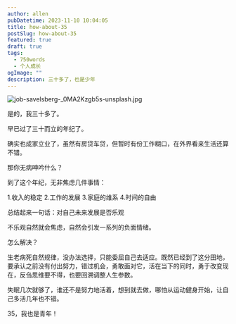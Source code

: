 ```yaml
---
author: allen
pubDatetime: 2023-11-10 10:04:05
title: how-about-35
postSlug: how-about-35
featured: true
draft: true
tags:
  - 750words
  - 个人成长
ogImage: ""
description: 三十多了，也是少年
---
```


![job-savelsberg-_0MA2Kzgb5s-unsplash.jpg](http://image.allenxing.club/202311101010633.jpg)

是的，我三十多了。

早已过了三十而立的年纪了。

确实也成家立业了，虽然有房贷车贷，但暂时有份工作糊口，在外界看来生活还算不错。

那你无病呻吟什么？

到了这个年纪，无非焦虑几件事情：

1.收入的稳定 2.工作的发展 3.家庭的维系 4.时间的自由

总结起来一句话：对自己未来发展是否乐观

不乐观自然就会焦虑，自然会引发一系列的负面情绪。

怎么解决？

生老病死自然规律，没办法选择，只能委屈自己去适应。既然已经到了这分田地，要承认之前没有付出努力，错过机会，勇敢面对它，活在当下的同时，勇于改变现在，反刍思维要不得，也要回溯调整人生参数。

失眠几次就够了，谁还不是努力地活着，想到就去做，哪怕从运动健身开始，让自己多活几年也不错。

35，我也是青年！
